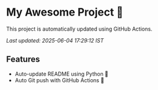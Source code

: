# My Awesome Project 🚀

This project is automatically updated using GitHub Actions.

_Last updated: 2025-06-04 17:29:12 IST_

## Features
- Auto-update README using Python 🐍
- Auto Git push with GitHub Actions 🤖
